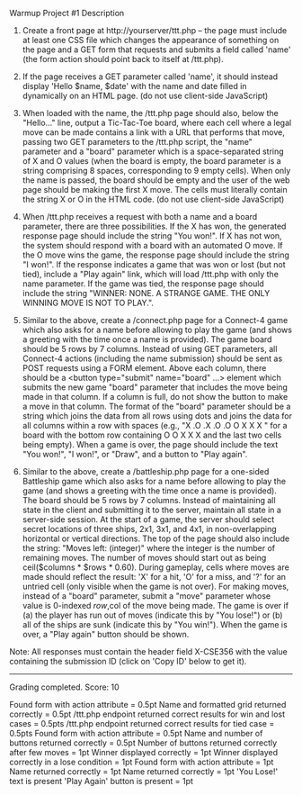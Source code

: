 Warmup Project #1
Description

1. Create a front page at http://yourserver/ttt.php – the page must include at least one CSS file which changes the appearance of something on the page and a GET form that requests and submits a field called 'name' (the form action should point back to itself at /ttt.php).

2. If the page receives a GET parameter called 'name', it should instead display 'Hello $name, $date' with the name and date filled in dynamically on an HTML page. (do not use client-side JavaScript)

3. When loaded with the name, the /ttt.php page should also, below the "Hello..." line, output a Tic-Tac-Toe board, where each cell where a legal move can be made contains a link with a URL that performs that move, passing two GET parameters to the /ttt.php script, the "name" parameter and a "board" parameter which is a space-separated string of X and O values (when the board is empty, the board parameter is a string comprising 8 spaces, corresponding to 9 empty cells). When only the name is passed, the board should be empty and the user of the web page should be making the first X move. The cells must literally contain the string X or O in the HTML code. (do not use client-side JavaScript)

4. When /ttt.php receives a request with both a name and a board parameter, there are three possibilities. If the X has won, the generated response page should include the string "You won!". If X has not won, the system should respond with a board with an automated O move. If the O move wins the game, the response page should include the string "I won!". If the response indicates a game that was won or lost (but not tied), include a "Play again" link, which will load /ttt.php with only the name parameter. If the game was tied, the response page should include the string "WINNER: NONE. A STRANGE GAME. THE ONLY WINNING MOVE IS NOT TO PLAY.".

5. Similar to the above, create a /connect.php page for a Connect-4 game which also asks for a name before allowing to play the game (and shows a greeting with the time once a name is provided). The game board should be 5 rows by 7 columns. Instead of using GET parameters, all Connect-4 actions (including the name submission) should be sent as POST requests using a FORM element. Above each column, there should be a <button type="submit" name="board" ...> element which submits the new game "board" parameter that includes the move being made in that column. If a column is full, do not show the button to make a move in that column. The format of the "board" parameter should be a string which joins the data from all rows using dots and joins the data for all columns within a row with spaces (e.g., "X .O .X .O .O O X X X " for a board with the bottom row containing O O X X X and the last two cells being empty). When a game is over, the page should include the text "You won!", "I won!", or "Draw", and a button to "Play again".

6. Similar to the above, create a /battleship.php page for a one-sided Battleship game which also asks for a name before allowing to play the game (and shows a greeting with the time once a name is provided). The board should be 5 rows by 7 columns. Instead of maintaining all state in the client and submitting it to the server, maintain all state in a server-side session. At the start of a game, the server should select secret locations of three ships, 2x1, 3x1, and 4x1, in non-overlapping horizontal or vertical directions. The top of the page should also include the string: "Moves left: (integer)" where the integer is the number of remaining moves. The number of moves should start out as being ceil($columns * $rows * 0.60).  During gameplay, cells where moves are made should reflect the result: 'X' for a hit, 'O' for a miss, and '?' for an untried cell (only visible when the game is not over).  For making moves, instead of a "board" parameter, submit a "move" parameter whose value is 0-indexed $row,$col of the move being made. The game is over if (a) the player has run out of moves (indicate this by "You lose!") or (b) all of the ships are sunk (indicate this by "You win!"). When the game is over, a "Play again" button should be shown.

Note: All responses must contain the header field X-CSE356 with the value containing the submission ID (click on 'Copy ID' below to get it).

------------------------------

Grading completed. Score: 10

Found form with action attribute = 0.5pt
Name and formatted grid returned correctly = 0.5pt
/ttt.php endpoint returned correct results for win and lost cases = 0.5pts
/ttt.php endpoint returned correct results for tied case = 0.5pts
Found form with action attribute = 0.5pt
Name and number of buttons returned correctly = 0.5pt
Number of buttons returned correctly after few moves = 1pt
Winner displayed correctly = 1pt
Winner displayed correctly in a lose condition = 1pt
Found form with action attribute = 1pt
Name returned correctly = 1pt
Name returned correctly = 1pt
'You Lose!' text is present
'Play Again' button is present = 1pt
